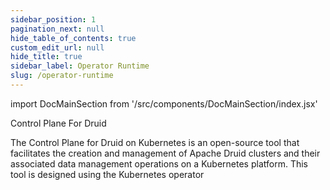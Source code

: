 ```yaml
---
sidebar_position: 1
pagination_next: null
hide_table_of_contents: true
custom_edit_url: null
hide_title: true
sidebar_label: Operator Runtime
slug: /operator-runtime
---
```


import DocMainSection from '/src/components/DocMainSection/index.jsx'

<DocMainSection>

Control Plane For <Purple>Druid</Purple>

The Control Plane for Druid on Kubernetes is an open-source tool that facilitates the creation and management of Apache Druid clusters and their associated data management operations on a Kubernetes platform. This tool is designed using the Kubernetes operator

</DocMainSection>
